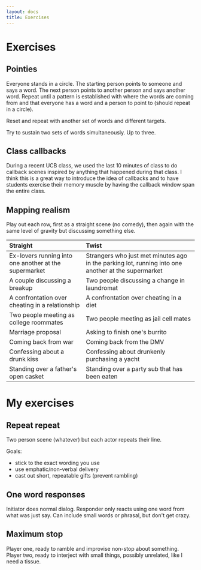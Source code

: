 ```yaml
---
layout: docs
title: Exercises
---
```


# Exercises

## Pointies

Everyone stands in a circle. The starting person points to someone and says a word. The next person points to another person and says another word. Repeat until a pattern is established with where the words are coming from and that everyone has a word and a person to point to \(should repeat in a circle\).

Reset and repeat with another set of words and different targets.

Try to sustain two sets of words simultaneously. Up to three.

## Class callbacks

During a recent UCB class, we used the last 10 minutes of class to do callback scenes inspired by anything that happened during that class. I think this is a great way to introduce the idea of callbacks and to have students exercise their memory muscle by having the callback window span the entire class.

## Mapping realism

Play out each row, first as a straight scene \(no comedy\), then again with the same level of gravity but discussing something else.

| Straight | Twist |
| :--- | :--- |
| Ex-lovers running into one another at the supermarket | Strangers who just met minutes ago in the parking lot, running into one another at the supermarket |
| A couple discussing a breakup | Two people discussing a change in laundromat |
| A confrontation over cheating in a relationship | A confrontation over cheating in a diet |
| Two people meeting as college roommates | Two people meeting as jail cell mates |
| Marriage proposal | Asking to finish one's burrito |
| Coming back from war | Coming back from the DMV |
| Confessing about a drunk kiss | Confessing about drunkenly purchasing a yacht |
| Standing over a father's open casket | Standing over a party sub that has been eaten |


# My exercises

## Repeat repeat

Two person scene (whatever) but each actor repeats their line.

Goals:
- stick to the exact wording you use
- use emphatic/non-verbal delivery
- cast out short, repeatable gifts (prevent rambling)

## One word responses

Initiator does normal dialog. Responder only reacts using one word from what was just say. Can include small words or phrasal, but don't get crazy.

## Maximum stop

Player one, ready to ramble and improvise non-stop about something. Player two, ready to interject with small things, possibly unrelated, like I need a tissue.
